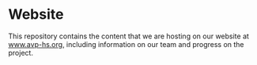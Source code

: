 # Website

This repository contains the content that we are hosting on our website at www.avp-hs.org, including information on our team and progress on the project.
